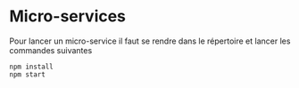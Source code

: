 # Micro-services

Pour lancer un micro-service il faut se rendre dans le répertoire et lancer 
les commandes suivantes

```shell
npm install
npm start
```
